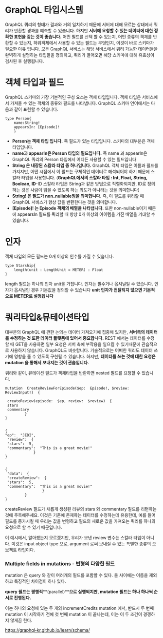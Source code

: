GraphQL 타입시스템
=
GraphQL 쿼리의 형태가 결과와 거의 일치하기 때문에 서버에 대해 모르는 상태에서 쿼리가 반환할 경과를 예측할 수 있습니다. 하지만 **서버에 요청할 수 있는 데이터에 대한 정확한 표현을 갖는 것이 좋습니다.** 어떤 필드를 선택 할 수 있는지, 어떤 종류의 객체를 반환할 수 있는지, 하위객체에서 사용할 수 있는 필드는 무엇인지, 이것이 바로 스키마가 필요한 이유 입니다.
모든 GraphQL 서비스는 해당 서비스에서 쿼리 가능한 데이터들을 완벽하게 설명하는 타입들을 정의하고, 쿼리가 들어오면 해당 스키마에 대해 유효성이 검사된 후 실행됩니다.

객체 타입과 필드
=
GraphQL 스키마의 가장 기본적인 구성 요소는 객체 타입입니다. 객체 타입은 서비스에서 가져올 수 있는 객체의 종류와 필드를 나타냅니다. GraphQL 스키마 언어에서는 다음과 같이 표현할 수 있습니다.
~~~
type Person{
	name:String!
	appearsIn: [Episode]!
	}
~~~
- **Person는 객체 타입 입니다.** 즉 필드가 있는 타입입니다. 스키마의 대부분은 객체 타입입니다.
- **name과 appearIn은 Person 타입의 필드입니다.** 즉 name 과 appearIn은 GraphQL 쿼리의 Person 타입에서 어디든 사용할 수 있는 필드입니다
- **String 은 내장된 스칼라 타입 중 하나입니다.** GraphQL 객체 타입은 이름과 필드를 가지지만, 어떤 시점에서 이 필드는 구체적인 데이터로 해석되어야 하기 때문에 스칼라 타입을 사용합니다. (**GraphQL에서의 스칼라 타입 : Int, Float, String, Boolean, ID**-ID 스칼라 타입은 String과 같은 방법으로 직렬화되지만, ID로 정의하는 것은 사람이 읽을 수 있도록 하는 의도가 아니라는 것을 의미합니다) 	
- **String! 은 필드가 non_nullable임을 의미합니다.** 즉, 이 필드를 쿼리할 때 GraphQL 서비스가 항상 값을 반환한다는 것을 의미합니다.
- **[Episode]! 는 Episode 객체의 배열을 나타냅니다.** 또한 non-nullable이기 때문에 appearsIn 필드를 쿼리할 때 항상 0개 이상의 아이템을 가진 배열을 기대할 수 있습니다.

인자
=
객체 타입의 모든 필드는 0개 이상의 인수를 가질 수 있습니다.
~~~
type Starship{
	length(unit : LengthUnit = METER) : Float
}
~~~
length 필드는 하나의 인자 unit을 가집니다. 인자는 필수거나 옵셔널일 수 있습니다. 인자가 옵셔널인 경우 기본값을 정의할 수 있습니다 **unit 인자가 전달되지 않으면 기본적으로 METER로 설정됩니다**

쿼리타입&뮤테이션타입
=
대부분의 GraphQL 에 관한 논의는 데이터 가져오기에 집중해 있지만, **서버측의 데이터를 수정하는 것 또한 데이터 플랫폼에 있어서 중요합니다.** REST 에서는 데이터를 수정할 때 GET을 사용하면  일부 요청은 서버 측에 부작용을 일으킬 수 있기때문에 관습적으로 사용하지 않습니다.  GraphQL도 비슷합니다. 기술적으로는 어떠한 쿼리도 데이터 쓰기에 영향을 줄 수 있도록 구현될 수 있습니다. 하지만, **데이터를 쓰는 것에 대한 요청은 mutation 을 통해서 보내지는 것이 관습입니다.**

쿼리와 같이, 뮤테이션 필드가 객체타입을 반환하면 nested 필드를 요청할 수 있습니다. 

~~~
mutation  CreateReviewForEpisode($ep:  Episode!, $review:  ReviewInput!)  {

 createReview(episode:  $ep, review:  $review)  {
 stars
 commentary
		 }
}


{
"ep":  "JEDI",
 "review":  {
 "stars":  5,
 "commentary":  "This is a great movie!"
			 }
}
~~~

~~~

{
 "data":  {
 "createReview":  {
 "stars":  5,
 "commentary":  "This is a great movie!"
				 }
		 }
}
~~~
  

createReview 필드가 새롭게 생성된 리뷰의 stars 와 commentary 필드를 리턴하는 것에 주목해주세요. 이것은 기존에 존재하는 데이터를 수정하는데 유용한데, 예를 들어 필드를 증가시킬 때 우리는 값을 변형하고 필드의 새로운 값을 가져오는 쿼리를 하나의 요청으로 할 수 있기 때문입니다.

이 예시에서, 알아챘는지 모르겠지만, 우리가 보낸 review 변수는 스칼라 타입이 아니다. 이것은 input object type 으로, argument 로써 보내질 수 있는 특별한 종류의 오브젝트 타입이다.

### Multiple fields in mutations - 변형의 다양한 필드

  

mutation 은 query 와 같이 여러개의 필드를 포함할 수 있다. 둘 사이에는 이름을 제외하고 특징적인 차이점이 하나 있다.

**query 필드는 평행적****(parallel)****으로 실행되지만, mutation 필드는 하나 하나씩 순서로 진행된다.**

이는 하나의 요청에 있는 두 개의 incrementCredits mutation 에서, 반드시 두 번째 mutation 이 시작하기 전에 첫 번째 mutation 이 끝나는데, 이는 이 두 조건이 경쟁하지 않게끔 한다.
	


https://graphql-kr.github.io/learn/schema/
<!--stackedit_data:
eyJoaXN0b3J5IjpbMTkxNzk0Nzg3OSwtMzA0ODk5MzM5XX0=
-->
